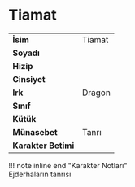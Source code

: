 # Tiamat   
  
  
|  |  |  
|---|---|  
| **İsim** | Tiamat |  
| **Soyadı** |  |  
| **Hizip** |  |  
| **Cinsiyet** |  |  
| **Irk** | Dragon |  
| **Sınıf** |  |  
| **Kütük** |  |  
| **Münasebet** | Tanrı |  
| **Karakter Betimi** |  |  
  
  
!!! note inline end "Karakter Notları"  
	Ejderhaların tanrısı  
  